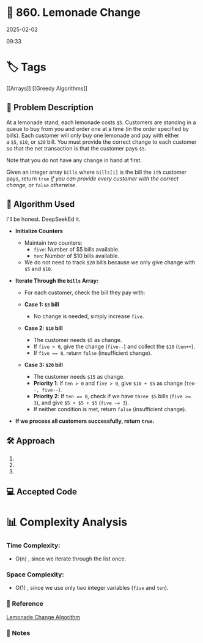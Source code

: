 # 📝 860. Lemonade Change
2025-02-02

09:33

# 🏷️ Tags
[[Arrays]]
[[Greedy Algorithms]]

## 📄 Problem Description
<!-- Briefly describe the problem statement here -->
At a lemonade stand, each lemonade costs `$5`. Customers are standing in a queue to buy from you and order one at a time (in the order specified by bills). Each customer will only buy one lemonade and pay with either a `$5`, `$10`, or `$20` bill. You must provide the correct change to each customer so that the net transaction is that the customer pays `$5`.

Note that you do not have any change in hand at first.

Given an integer array `bills` where `bills[i]` is the bill the `ith` customer pays, return `true` _if you can provide every customer with the correct change, or_ `false` _otherwise_.
## 🧠 Algorithm Used
<!-- Describe the algorithm you used to solve the problem -->
I'll be honest. 
DeepSeekEd it.

- **Initialize Counters**
    
    - Maintain two counters:
        - `five`: Number of $5 bills available.
        - `ten`: Number of $10 bills available.
    - We do not need to track `$20` bills because we only give change with `$5` and `$10`.
- **Iterate Through the `bills` Array:**
    
    - For each customer, check the bill they pay with:
        
    - **Case 1: `$5` bill**
        
        - No change is needed, simply increase `five`.
    - **Case 2: `$10` bill**
        
        - The customer needs `$5` as change.
        - If `five > 0`, give the change (`five--`) and collect the `$10` (`ten++`).
        - If `five == 0`, return `false` (insufficient change).
    - **Case 3: `$20` bill**
        
        - The customer needs `$15` as change.
        - **Priority 1**: If `ten > 0` and `five > 0`, give `$10 + $5` as change (`ten--, five--`).
        - **Priority 2**: If `ten == 0`, check if we have `three $5` bills (`five >= 3`), and give `$5 + $5 + $5` (`five -= 3`).
        - If neither condition is met, return `false` (insufficient change).
- **If we process all customers successfully, return `true`.**
## 🛠️ Approach
<!-- Explain your approach step-by-step -->

1. 
2. 
3. 

## 💻 Accepted Code

# 📊 Complexity Analysis
### **Time Complexity:**

- O(n) , since we iterate through the list once.

### **Space Complexity:**

- O(1) , since we use only two integer variables (`five` and `ten`).


### 🔗 Reference
[Lemonade Change Algorithm](https://chatgpt.com/c/679ef1d2-2fc8-8011-b35e-94d8aa729932)
### 📝 Notes

